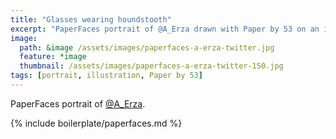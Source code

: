 ```yaml
---
title: "Glasses wearing houndstooth"
excerpt: "PaperFaces portrait of @A_Erza drawn with Paper by 53 on an iPad."
image: 
  path: &image /assets/images/paperfaces-a-erza-twitter.jpg 
  feature: *image
  thumbnail: /assets/images/paperfaces-a-erza-twitter-150.jpg
tags: [portrait, illustration, Paper by 53]
---
```


PaperFaces portrait of [@A_Erza](http://twitter.com/A_Erza).

{% include boilerplate/paperfaces.md %}
